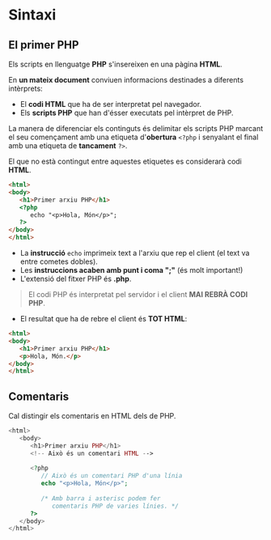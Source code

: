 <!-- notoc -->

# Sintaxi

## El primer PHP

Els scripts en llenguatge **PHP** s'insereixen en una pàgina **HTML**.

En **un mateix document** conviuen informacions destinades a diferents intèrprets: 
   * El **codi HTML** que ha de ser interpretat pel navegador.
   * Els **scripts PHP** que han d'ésser executats pel intèrpret de PHP. 

La manera de diferenciar els continguts és delimitar els scripts PHP marcant el seu començament amb una etiqueta d'**obertura** `<?php` i senyalant el final amb una etiqueta de **tancament** `?>`.

El que no està contingut entre aquestes etiquetes es considerarà codi **HTML**.

```html
<html>
<body>
   <h1>Primer arxiu PHP</h1>
   <?php
      echo "<p>Hola, Món</p>";
   ?>
</body>
</html>
```

* La **instrucció** `echo` imprimeix text a l'arxiu que rep el client (el text va entre cometes dobles).
* Les **instruccions acaben amb punt i coma ";"** (és molt important!)
* L'extensió del fitxer PHP és **.php**.

> El codi PHP és interpretat pel servidor i el client **MAI REBRÀ CODI PHP**.

* El resultat que ha de rebre el client és **TOT HTML**:

```html
<html>
<body>
   <h1>Primer arxiu PHP</h1>
   <p>Hola, Món.</p>
</body>
</html>
```

## Comentaris

Cal distingir els comentaris en HTML dels de PHP.

```php
<html>
   <body>
      <h1>Primer arxiu PHP</h1>
      <!-- Això és un comentari HTML -->
   
      <?php
         // Això és un comentari PHP d'una línia
         echo "<p>Hola, Món</p>";
   
         /* Amb barra i asterisc podem fer
            comentaris PHP de varies línies. */
      ?>
   </body>
</html>
```